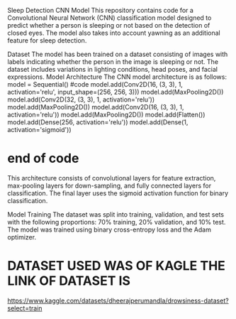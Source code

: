 Sleep Detection CNN Model
This repository contains code for a Convolutional Neural Network (CNN) classification model designed to predict whether a person is sleeping or not based on the detection of closed eyes. The model also takes into account yawning as an additional feature for sleep detection.

Dataset
The model has been trained on a dataset consisting of images with labels indicating whether the person in the image is sleeping or not. The dataset includes variations in lighting conditions, head poses, and facial expressions.
Model Architecture
The CNN model architecture is as follows:
model = Sequential()
#code
model.add(Conv2D(16, (3, 3), 1, activation='relu', input_shape=(256, 256, 3)))
model.add(MaxPooling2D())
model.add(Conv2D(32, (3, 3), 1, activation='relu'))
model.add(MaxPooling2D())
model.add(Conv2D(16, (3, 3), 1, activation='relu'))
model.add(MaxPooling2D())
model.add(Flatten())
model.add(Dense(256, activation='relu'))
model.add(Dense(1, activation='sigmoid'))
# end of code
This architecture consists of convolutional layers for feature extraction, max-pooling layers for down-sampling, and fully connected layers for classification. The final layer uses the sigmoid activation function for binary classification.

Model Training
The dataset was split into training, validation, and test sets with the following proportions: 70% training, 20% validation, and 10% test. The model was trained using binary cross-entropy loss and the Adam optimizer.
# DATASET USED WAS OF KAGLE THE LINK OF DATASET IS 
https://www.kaggle.com/datasets/dheerajperumandla/drowsiness-dataset?select=train



